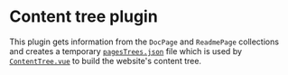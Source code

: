 # Content tree plugin

This plugin gets information from the `DocPage` and `ReadmePage` collections and creates a temporary [`pagesTrees.json`](../../../../../temp/pagesTrees.json) file which is used by [`ContentTree.vue`](../../../../components/layout/ContentTree.vue) to build the website's content tree.